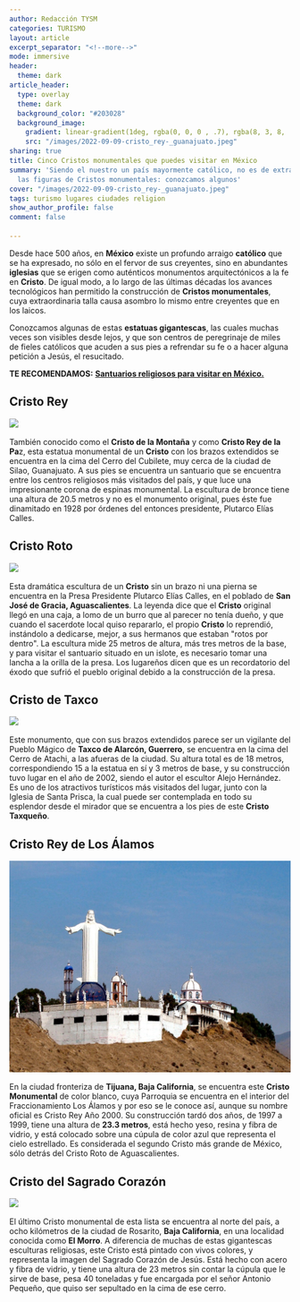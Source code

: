 ```yaml
---
author: Redacción TYSM
categories: TURISMO
layout: article
excerpt_separator: "<!--more-->"
mode: immersive
header:
  theme: dark
article_header:
  type: overlay
  theme: dark
  background_color: "#203028"
  background_image:
    gradient: linear-gradient(1deg, rgba(0, 0, 0 , .7), rgba(8, 3, 8, .9))
    src: "/images/2022-09-09-cristo_rey-_guanajuato.jpeg"
sharing: true
title: Cinco Cristos monumentales que puedes visitar en México
summary: 'Siendo el nuestro un país mayormente católico, no es de extrañar que abunden
  las figuras de Cristos monumentales: conozcamos algunos'
cover: "/images/2022-09-09-cristo_rey-_guanajuato.jpeg"
tags: turismo lugares ciudades religion
show_author_profile: false
comment: false

---
```

Desde hace 500 años, en **México** existe un profundo arraigo **católico** que se ha expresado, no sólo en el fervor de sus creyentes, sino en abundantes **iglesias** que se erigen como auténticos monumentos arquitectónicos a la fe en **Cristo**. De igual modo, a lo largo de las últimas décadas los avances tecnológicos han permitido la construcción de **Cristos monumentales**, cuya extraordinaria talla causa asombro lo mismo entre creyentes que en los laicos.

Conozcamos algunas de estas **estatuas gigantescas**, las cuales muchas veces son visibles desde lejos, y que son centros de peregrinaje de miles de fieles católicos que acuden a sus pies a refrendar su fe o a hacer alguna petición a Jesús, el resucitado.

**TE RECOMENDAMOS:** [**Santuarios religiosos para visitar en México.**](https://blog.tonoysumariachi.com/turismo/2022/07/15/santuarios-religiosos-para-visitar-en-mexico.html)

## Cristo Rey

![](https://upload.wikimedia.org/wikipedia/commons/thumb/f/f7/Cristo_Rey_-_Cerro_del_Cubilete_-_Silao%2C_Guanajuato_-_3.jpg/768px-Cristo_Rey_-_Cerro_del_Cubilete_-_Silao%2C_Guanajuato_-_3.jpg)

También conocido como el **Cristo de la Montaña** y como **Cristo Rey de la Pa**z, esta estatua monumental de un **Cristo** con los brazos extendidos se encuentra en la cima del Cerro del Cubilete, muy cerca de la ciudad de Silao, Guanajuato. A sus pies se encuentra un santuario que se encuentra entre los centros religiosos más visitados del país, y que luce una impresionante corona de espinas monumental. La escultura de bronce tiene una altura de 20.5 metros y no es el monumento original, pues éste fue dinamitado en 1928 por órdenes del entonces presidente, Plutarco Elías Calles.

## Cristo Roto

![](https://upload.wikimedia.org/wikipedia/commons/1/19/Cristo_Roto.jpg)

Esta dramática escultura de un **Cristo** sin un brazo ni una pierna se encuentra en la Presa Presidente Plutarco Elías Calles, en el poblado de **San José de Gracia, Aguascalientes**. La leyenda dice que el **Cristo** original llegó en una caja, a lomo de un burro que al parecer no tenía dueño, y que cuando el sacerdote local quiso repararlo, el propio **Cristo** lo reprendió, instándolo a dedicarse, mejor, a sus hermanos que estaban "rotos por dentro". La escultura mide 25 metros de altura, más tres metros de la base, y para visitar el santuario situado en un islote, es necesario tomar una lancha a la orilla de la presa. Los lugareños dicen que es un recordatorio del éxodo que sufrió el pueblo original debido a la construcción de la presa.

## Cristo de Taxco

![](https://upload.wikimedia.org/wikipedia/commons/thumb/e/e5/ChristSculptTaxco2.JPG/685px-ChristSculptTaxco2.JPG)

Este monumento, que con sus brazos extendidos parece ser un vigilante del Pueblo Mágico de **Taxco de Alarcón, Guerrero**, se encuentra en la cima del Cerro de Atachi, a las afueras de la ciudad. Su altura total es de 18 metros, correspondiendo 15 a la estatua en sí y 3 metros de base, y su construcción tuvo lugar en el año de 2002, siendo el autor el escultor Alejo Hernández. Es uno de los atractivos turísticos más visitados del lugar, junto con la Iglesia de Santa Prisca, la cual puede ser contemplada en todo su esplendor desde el mirador que se encuentra a los pies de este **Cristo Taxqueño**.

## Cristo Rey de Los Álamos

![](/images/2022-09-09-cristo-rey-los-alamos-tijuana-foto-megaconstrucciones-net_.jpg)

En la ciudad fronteriza de **Tijuana, Baja California**, se encuentra este **Cristo Monumental** de color blanco, cuya Parroquia se encuentra en el interior del Fraccionamiento Los Álamos y por eso se le conoce así, aunque su nombre oficial es Cristo Rey Año 2000. Su construcción tardó dos años, de 1997 a 1999, tiene una altura de **23.3 metros**, está hecho yeso, resina y fibra de vidrio, y está colocado sobre una cúpula de color azul que representa el cielo estrellado. Es considerada el segundo Cristo más grande de México, sólo detrás del Cristo Roto de Aguascalientes.

## Cristo del Sagrado Corazón

![](https://upload.wikimedia.org/wikipedia/commons/thumb/b/bf/Cristo_del_Sagrado_Corazon_%2851432194755%29.jpg/768px-Cristo_del_Sagrado_Corazon_%2851432194755%29.jpg)

El último Cristo monumental de esta lista se encuentra al norte del país, a ocho kilómetros de la ciudad de Rosarito, **Baja California**, en una localidad conocida como **El Morro**. A diferencia de muchas de estas gigantescas esculturas religiosas, este Cristo está pintado con vivos colores, y representa la imagen del Sagrado Corazón de Jesús. Está hecho con acero y fibra de vidrio, y tiene una altura de 23 metros sin contar la cúpula que le sirve de base, pesa 40 toneladas y fue encargada por el señor Antonio Pequeño, que quiso ser sepultado en la cima de ese cerro.